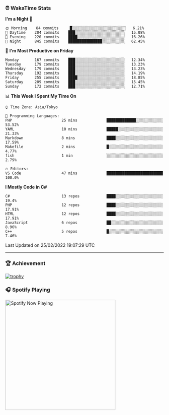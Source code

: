 ### ⏰ WakaTime Stats


<!--START_SECTION:waka-->
**I'm a Night 🦉** 

```text
🌞 Morning    84 commits     █░░░░░░░░░░░░░░░░░░░░░░░░   6.21% 
🌆 Daytime    204 commits    ███░░░░░░░░░░░░░░░░░░░░░░   15.08% 
🌃 Evening    220 commits    ████░░░░░░░░░░░░░░░░░░░░░   16.26% 
🌙 Night      845 commits    ███████████████░░░░░░░░░░   62.45%

```
📅 **I'm Most Productive on Friday** 

```text
Monday       167 commits    ███░░░░░░░░░░░░░░░░░░░░░░   12.34% 
Tuesday      179 commits    ███░░░░░░░░░░░░░░░░░░░░░░   13.23% 
Wednesday    179 commits    ███░░░░░░░░░░░░░░░░░░░░░░   13.23% 
Thursday     192 commits    ███░░░░░░░░░░░░░░░░░░░░░░   14.19% 
Friday       255 commits    ████░░░░░░░░░░░░░░░░░░░░░   18.85% 
Saturday     209 commits    ███░░░░░░░░░░░░░░░░░░░░░░   15.45% 
Sunday       172 commits    ███░░░░░░░░░░░░░░░░░░░░░░   12.71%

```


📊 **This Week I Spent My Time On** 

```text
⌚︎ Time Zone: Asia/Tokyo

💬 Programming Languages: 
PHP                      25 mins             █████████████░░░░░░░░░░░░   53.52% 
YAML                     10 mins             █████░░░░░░░░░░░░░░░░░░░░   21.33% 
Markdown                 8 mins              ████░░░░░░░░░░░░░░░░░░░░░   17.59% 
Makefile                 2 mins              █░░░░░░░░░░░░░░░░░░░░░░░░   4.77% 
fish                     1 min               ░░░░░░░░░░░░░░░░░░░░░░░░░   2.79%

🔥 Editors: 
VS Code                  47 mins             █████████████████████████   100.0%

```

**I Mostly Code in C#** 

```text
C#                       13 repos            ████░░░░░░░░░░░░░░░░░░░░░   19.4% 
PHP                      12 repos            ████░░░░░░░░░░░░░░░░░░░░░   17.91% 
HTML                     12 repos            ████░░░░░░░░░░░░░░░░░░░░░   17.91% 
JavaScript               6 repos             ██░░░░░░░░░░░░░░░░░░░░░░░   8.96% 
C++                      5 repos             █░░░░░░░░░░░░░░░░░░░░░░░░   7.46%

```



 Last Updated on 25/02/2022 19:07:29 UTC
<!--END_SECTION:waka-->

---

### 🏆 Achievement

[![trophy](https://github-profile-trophy.vercel.app/?username=Slime-hatena&theme=flat&no-bg=true&no-frame=true&column=8)](https://github.com/ryo-ma/github-profile-trophy)

### 🎧 Spotify Playing

[<img src="https://spotify-now-playing-slime-hatena.vercel.app/api/spotify-playing" alt="Spotify Now Playing" width="350" />](https://open.spotify.com/user/slime_hatena)

<!--
**Slime-hatena/Slime-hatena** is a ✨ _special_ ✨ repository because its `README.md` (this file) appears on your GitHub profile.

Here are some ideas to get you started:

- 🔭 I’m currently working on ...
- 🌱 I’m currently learning ...
- 👯 I’m looking to collaborate on ...
- 🤔 I’m looking for help with ...
- 💬 Ask me about ...
- 📫 How to reach me: ...
- 😄 Pronouns: ...
- ⚡ Fun fact: ...
-->
